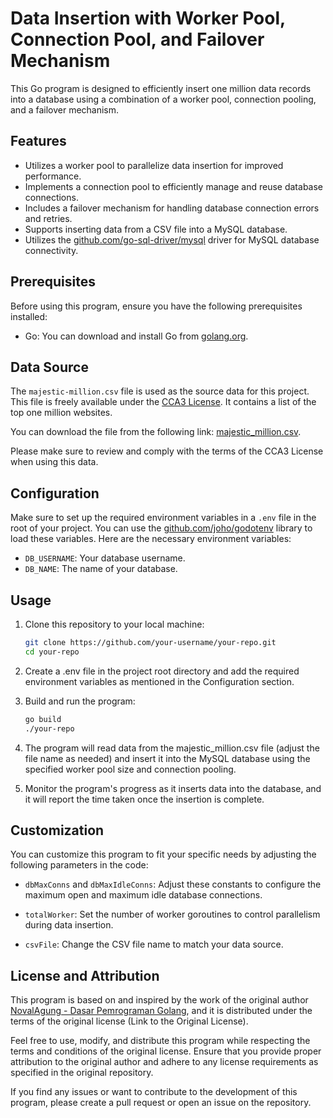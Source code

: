 # Data Insertion with Worker Pool, Connection Pool, and Failover Mechanism

This Go program is designed to efficiently insert one million data records into a database using a combination of a worker pool, connection pooling, and a failover mechanism.

## Features

- Utilizes a worker pool to parallelize data insertion for improved performance.
- Implements a connection pool to efficiently manage and reuse database connections.
- Includes a failover mechanism for handling database connection errors and retries.
- Supports inserting data from a CSV file into a MySQL database.
- Utilizes the [github.com/go-sql-driver/mysql](https://github.com/go-sql-driver/mysql) driver for MySQL database connectivity.

## Prerequisites

Before using this program, ensure you have the following prerequisites installed:

- Go: You can download and install Go from [golang.org](https://golang.org/dl/).

## Data Source
The `majestic-million.csv` file is used as the source data for this project. This file is freely available under the [CCA3 License](https://creativecommons.org/licenses/by/3.0/#:~:text=Share%20%E2%80%94%20copy%20and%20redistribute%20the%20material%20in,as%20long%20as%20you%20follow%20the%20license%20terms.). It contains a list of the top one million websites.

You can download the file from the following link: [majestic_million.csv](http://downloads.majestic.com/majestic_million.csv).

Please make sure to review and comply with the terms of the CCA3 License when using this data.

## Configuration

Make sure to set up the required environment variables in a `.env` file in the root of your project. You can use the [github.com/joho/godotenv](https://github.com/joho/godotenv) library to load these variables. Here are the necessary environment variables:

- `DB_USERNAME`: Your database username.
- `DB_NAME`: The name of your database.

## Usage

1. Clone this repository to your local machine:

   ```bash
   git clone https://github.com/your-username/your-repo.git
   cd your-repo
2. Create a .env file in the project root directory and add the required environment variables as mentioned in the Configuration section.
3. Build and run the program:
   ```bash
   go build
   ./your-repo

4. The program will read data from the majestic_million.csv file (adjust the file name as needed) and insert it into the MySQL database using the specified worker pool size and connection pooling.
5. Monitor the program's progress as it inserts data into the database, and it will report the time taken once the insertion is complete.

## Customization
You can customize this program to fit your specific needs by adjusting the following parameters in the code:

- `dbMaxConns` and `dbMaxIdleConns`: Adjust these constants to configure the maximum open and maximum idle database connections.

- `totalWorker`: Set the number of worker goroutines to control parallelism during data insertion.

- `csvFile`: Change the CSV file name to match your data source.

## License and Attribution
This program is based on and inspired by the work of the original author [NovalAgung - Dasar Pemrograman Golang](https://github.com/novalagung/dasarpemrogramangolang-example/tree/master/chapter-D.1-insert-1mil-csv-record-into-db-in-a-minute), and it is distributed under the terms of the original license (Link to the Original License).

Feel free to use, modify, and distribute this program while respecting the terms and conditions of the original license. Ensure that you provide proper attribution to the original author and adhere to any license requirements as specified in the original repository.

If you find any issues or want to contribute to the development of this program, please create a pull request or open an issue on the repository.
